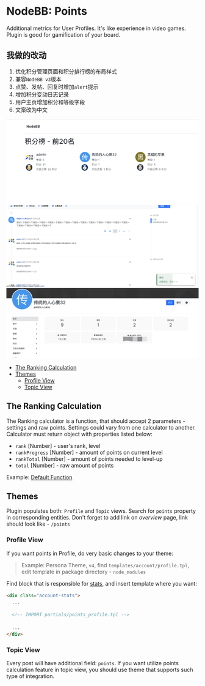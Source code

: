 # NodeBB: Points

Additional metrics for User Profiles. It's like experience in video games. Plugin is good for gamification of your board.

## 我做的改动

1. 优化积分管理页面和积分排行榜的布局样式
2. 兼容`NodeBB v3`版本
3. 点赞、发帖、回复时增加`alert`提示
4. 增加积分变动日志记录
5. 用户主页增加积分和等级字段
6. 文案改为中文

![演示1](./readme-static/eg.png)
![演示2](./readme-static/eg-1.png)
![演示3](./readme-static/eg-2.png)

<!-- START doctoc generated TOC please keep comment here to allow auto update -->
<!-- DON'T EDIT THIS SECTION, INSTEAD RE-RUN doctoc TO UPDATE -->

- [The Ranking Calculation](#the-ranking-calculation)
- [Themes](#themes)
  - [Profile View](#profile-view)
  - [Topic View](#topic-view)

<!-- END doctoc generated TOC please keep comment here to allow auto update -->

## The Ranking Calculation

The Ranking calculator is a function, that should accept 2 parameters - settings and raw points.
Settings could vary from one calculator to another. Calculator must return object with properties listed below:

- `rank` [Number] - user's rank, level
- `rankProgress` [Number] - amount of points on current level
- `rankTotal` [Number] - amount of points needed to level-up
- `total` [Number] - raw amount of points

Example: [Default Function](https://github.com/NicolasSiver/nodebb-plugin-ns-points/blob/f34a4cf6c69b4c8b1abbf88efc3a0f1d8ad6fcf2/public/js/ranking.js#L9-L27)

## Themes

Plugin populates both: `Profile` and `Topic` views. Search for `points` property in corresponding entities.
Don't forget to add link on _overview_ page, link should look like - `/points`

### Profile View

If you want points in Profile, do very basic changes to your theme:

> Example: Persona Theme, `v4`, find `templates/account/profile.tpl`, edit template in package directory - `node_modules`

Find block that is responsible for [stats](https://github.com/NodeBB/nodebb-theme-persona/blob/4c32d4b0b16711bde6ee84d6b18dfb13dbfc24c0/templates/account/profile.tpl#L14-L41), and insert template where you want:

```html
<div class="account-stats">
  ...

  <!-- IMPORT partials/points_profile.tpl -->

  ...
</div>
```

### Topic View

Every post will have additional field: `points`.
If you want utilize points calculation feature in topic view, you should use theme that supports such type of integration.

